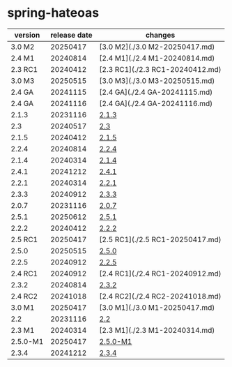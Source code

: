 # spring-hateoas	


|version|release date|changes|
|---|---|---|
|3.0 M2|20250417|[3.0 M2](./3.0 M2-20250417.md)|
|2.4 M1|20240814|[2.4 M1](./2.4 M1-20240814.md)|
|2.3 RC1|20240412|[2.3 RC1](./2.3 RC1-20240412.md)|
|3.0 M3|20250515|[3.0 M3](./3.0 M3-20250515.md)|
|2.4 GA|20241115|[2.4 GA](./2.4 GA-20241115.md)|
|2.4 GA|20241116|[2.4 GA](./2.4 GA-20241116.md)|
|2.1.3|20231116|[2.1.3](./2.1.3-20231116.md)|
|2.3|20240517|[2.3](./2.3-20240517.md)|
|2.1.5|20240412|[2.1.5](./2.1.5-20240412.md)|
|2.2.4|20240814|[2.2.4](./2.2.4-20240814.md)|
|2.1.4|20240314|[2.1.4](./2.1.4-20240314.md)|
|2.4.1|20241212|[2.4.1](./2.4.1-20241212.md)|
|2.2.1|20240314|[2.2.1](./2.2.1-20240314.md)|
|2.3.3|20240912|[2.3.3](./2.3.3-20240912.md)|
|2.0.7|20231116|[2.0.7](./2.0.7-20231116.md)|
|2.5.1|20250612|[2.5.1](./2.5.1-20250612.md)|
|2.2.2|20240412|[2.2.2](./2.2.2-20240412.md)|
|2.5 RC1|20250417|[2.5 RC1](./2.5 RC1-20250417.md)|
|2.5.0|20250515|[2.5.0](./2.5.0-20250515.md)|
|2.2.5|20240912|[2.2.5](./2.2.5-20240912.md)|
|2.4 RC1|20240912|[2.4 RC1](./2.4 RC1-20240912.md)|
|2.3.2|20240814|[2.3.2](./2.3.2-20240814.md)|
|2.4 RC2|20241018|[2.4 RC2](./2.4 RC2-20241018.md)|
|3.0 M1|20250417|[3.0 M1](./3.0 M1-20250417.md)|
|2.2|20231116|[2.2](./2.2-20231116.md)|
|2.3 M1|20240314|[2.3 M1](./2.3 M1-20240314.md)|
|2.5.0-M1|20250417|[2.5.0-M1](./2.5.0-M1-20250417.md)|
|2.3.4|20241212|[2.3.4](./2.3.4-20241212.md)|
